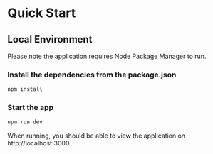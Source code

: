 # Quick Start

## Local Environment

Please note the application requires Node Package Manager to run.

### Install the dependencies from the package.json

```bash
npm install
```

### Start the app

```bash
npm run dev
```

When running, you should be able to view the application on http://localhost:3000
